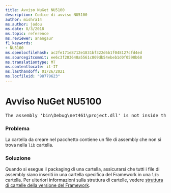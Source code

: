 ```yaml
---
title: Avviso NuGet NU5100
description: Codice di avviso NU5100
author: mishra14
ms.author: jodou
ms.date: 8/3/2018
ms.topic: reference
ms.reviewer: anangaur
f1_keywords:
- NU5100
ms.openlocfilehash: ac2fe171e8712e1831bf322d6b1f048127cfd4ed
ms.sourcegitcommit: ee6c3f203648a5561c809db54ebeb1d0f0598b68
ms.translationtype: MT
ms.contentlocale: it-IT
ms.lasthandoff: 01/26/2021
ms.locfileid: "98779623"
---
```

# <a name="nuget-warning-nu5100"></a>Avviso NuGet NU5100
<pre>The assembly 'bin\Debug\net461\project.dll' is not inside the 'lib' folder and hence it won't be added as a reference when the package is installed into a project. Move it into the 'lib' folder if it needs to be referenced.</pre>

### <a name="issue"></a>Problema

La cartella da creare nel pacchetto contiene un file di assembly che non si trova nella `lib` cartella.


### <a name="solution"></a>Soluzione

Quando si esegue il packaging di una cartella, assicurarsi che tutti i file di assembly siano inseriti in una cartella specifica del Framework in una `lib` cartella. Per ulteriori informazioni sulla struttura di cartelle, vedere [struttura di cartelle della versione del Framework](../../create-packages/supporting-multiple-target-frameworks.md#framework-version-folder-structure).

